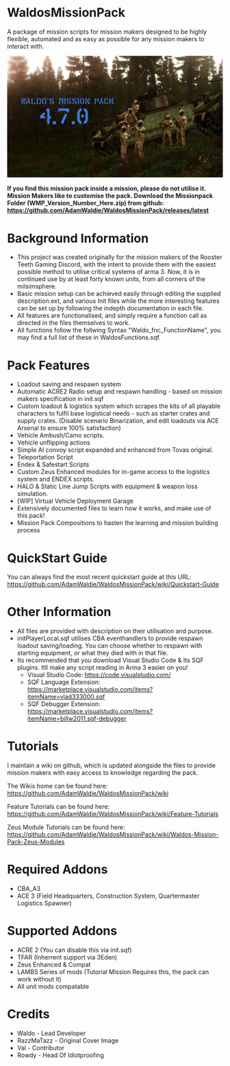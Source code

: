 # WaldosMissionPack
A package of mission scripts for mission makers designed to be highly flexible, automated and as easy as possible for any mission makers to interact with.

![alt text](https://github.com/AdamWaldie/WaldosMissionPack/blob/main/Pictures/loading.jpg?raw=true)

**If you find this mission pack inside a mission, please do not utilise it. Mission Makers like to customise the pack. Download the Missionpack Folder (WMP_Version_Number_Here.zip) from github: https://github.com/AdamWaldie/WaldosMissionPack/releases/latest**

# Background Information
- This project was created originally for the mission makers of the Rooster Teeth Gaming Discord, with the intent to provide them with the easiest possible method 
to utilise critical systems of arma 3. Now, it is in continued use by at least forty known units, from all corners of the milsimsphere.
- Basic mission setup can be achieved easily through editing the supplied description.ext, and various Init files while the more interesting features can be set up by following the indepth documentation in each file.
- All features are functionalised, and simply require a function call as directed in the files themselves to work.
- All functions follow the follwing Syntax "Waldo_fnc_FunctionName", you may find a full list of these in WaldosFunctions.sqf.

# Pack Features
- Loadout saving and respawn system
- Automatic ACRE2 Radio setup and respawn handling - based on mission makers specification in init.sqf
- Custom loadout & logistics system which scrapes the kits of all playable characters to fulfil base logistical needs - such as starter crates and supply crates. (Disable scenario Binarization, and edit loadouts via ACE Arsenal to ensure 100% satisfaction)
- Vehicle Ambush/Camo scripts.
- Vehicle unflipping actions
- Simple AI convoy script expanded and enhanced from Tovas original.
- Teleportation Script
- Endex & Safestart Scripts
- Custom Zeus Enhanced modules for in-game access to the logistics system and ENDEX scripts.
- HALO & Static Line Jump Scripts with equipment & weapon loss simulation.
- [WIP] Virtual Vehicle Deployment Garage
- Extensively documented files to learn how it works, and make use of this pack!
- Mission Pack Compositions to hasten the learning and mission building process


# QuickStart Guide
You can always find the most recent quickstart guide at this URL: https://github.com/AdamWaldie/WaldosMissionPack/wiki/Quickstart-Guide

# Other Information
- All files are provided with description on their utilisation and purpose.
- initPlayerLocal.sqf utilises CBA eventhandlers to provide respawn loadout saving/loading. You can choose whether to respawn with starting equipment, or what they died with in that file.
- Its recommended that you download Visual Studio Code & Its SQF plugins. Itll make any script reading in Arma 3 easier on you! 
    - Visual Studio Code: https://code.visualstudio.com/
    - SQF Language Extension: https://marketplace.visualstudio.com/items?itemName=vlad333000.sqf
    - SQF Debugger Extension: https://marketplace.visualstudio.com/items?itemName=billw2011.sqf-debugger

# Tutorials
I maintain a wiki on github, which is updated alongside the files to provide mission makers with easy access to knowledge regarding the pack.

The Wikis home can be found here:
https://github.com/AdamWaldie/WaldosMissionPack/wiki

Feature Tutorials can be found here:
https://github.com/AdamWaldie/WaldosMissionPack/wiki/Feature-Tutorials

Zeus Module Tutorials can be found here:
https://github.com/AdamWaldie/WaldosMissionPack/wiki/Waldos-Mission-Pack-Zeus-Modules

# Required Addons
- CBA_A3
- ACE 3 (Field Headquarters, Construction System, Quartermaster Logistics Spawner)

# Supported Addons
- ACRE 2 (You can disable this via init.sqf)
- TFAR (Inherrent support via 3Eden)
- Zeus Enhanced & Compat
- LAMBS Series of mods (Tutorial Mission Requires this, the pack can work without it)
- All unit mods compatable

# Credits
- Waldo - Lead Developer
- RazzMaTazz - Original Cover Image
- Val - Contributor
- Rowdy - Head Of Idiotproofing
